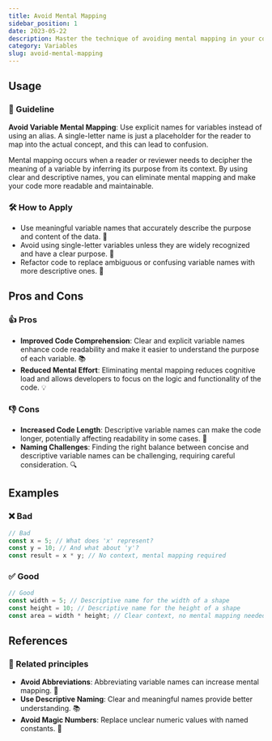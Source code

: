 ```yaml
---
title: Avoid Mental Mapping
sidebar_position: 1
date: 2023-05-22
description: Master the technique of avoiding mental mapping in your code. Enhance readability and eliminate confusion with explicit variable naming.
category: Variables
slug: avoid-mental-mapping
---
```



## Usage

### 📝 Guideline
**Avoid Variable Mental Mapping**: Use explicit names for variables instead of using an alias. A single-letter name is just a placeholder for the reader to map into the actual concept, and this can lead to confusion.

Mental mapping occurs when a reader or reviewer needs to decipher the meaning of a variable by inferring its purpose from its context. By using clear and descriptive names, you can eliminate mental mapping and make your code more readable and maintainable.

### 🛠️ How to Apply
- Use meaningful variable names that accurately describe the purpose and content of the data. 📌
- Avoid using single-letter variables unless they are widely recognized and have a clear purpose. 🚫
- Refactor code to replace ambiguous or confusing variable names with more descriptive ones. 🔁

## Pros and Cons

### 👍 Pros
- **Improved Code Comprehension**: Clear and explicit variable names enhance code readability and make it easier to understand the purpose of each variable. 📚
- **Reduced Mental Effort**: Eliminating mental mapping reduces cognitive load and allows developers to focus on the logic and functionality of the code. 💡

### 👎 Cons
- **Increased Code Length**: Descriptive variable names can make the code longer, potentially affecting readability in some cases. 📏
- **Naming Challenges**: Finding the right balance between concise and descriptive variable names can be challenging, requiring careful consideration. 🔍

## Examples

### ❌ Bad
```typescript
// Bad
const x = 5; // What does 'x' represent?
const y = 10; // And what about 'y'?
const result = x * y; // No context, mental mapping required
```

### ✅ Good
```typescript
// Good
const width = 5; // Descriptive name for the width of a shape
const height = 10; // Descriptive name for the height of a shape
const area = width * height; // Clear context, no mental mapping needed
```

## References

### 🔀 Related principles

- **Avoid Abbreviations**: Abbreviating variable names can increase mental mapping. 🚫
- **Use Descriptive Naming**: Clear and meaningful names provide better understanding. 📚
- **Avoid Magic Numbers**: Replace unclear numeric values with named constants. 🔢